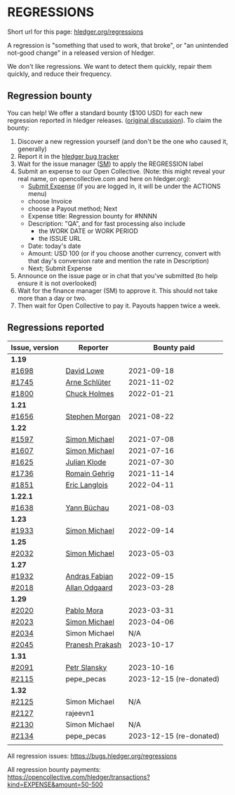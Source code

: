 # REGRESSIONS

<div class=pagetoc>

<!-- toc -->
</div>

Short url for this page: [hledger.org/regressions](https://hledger.org/regressions)

A regression is "something that used to work, that broke", or "an unintended not-good change"
in a released version of hledger.

We don't like regressions. We want to detect them quickly, repair them quickly, and reduce their frequency.

## Regression bounty

You can help!
We offer a standard bounty ($100 USD) for each new regression reported in hledger releases.
([original discussion](https://github.com/simonmichael/hledger/issues/1570)).
To claim the bounty:

1. Discover a new regression yourself (and don't be the one who caused it, generally)
2. Report it in the [hledger bug tracker](http://bugs.hledger.org)
3. Wait for the issue manager ([SM](https://joyful.com)) to apply the REGRESSION label
4. Submit an expense to our Open Collective. (Note: this might reveal your real name, on opencollective.com and here on hledger.org):
   - [Submit Expense](https://opencollective.com/hledger/expenses/new)
     (if you are logged in, it will be under the ACTIONS menu) 
   - choose Invoice
   - choose a Payout method; Next
   - Expense title: Regression bounty for #NNNN
   - Description: "QA", and for fast processing also include
     - the WORK DATE or WORK PERIOD
     - the ISSUE URL
   - Date: today's date
   - Amount: USD 100
     (or if you choose another currency, convert with that day's conversion rate
      and mention the rate in Description)
   - Next; Submit Expense
5. Announce on the issue page or in chat that you've submitted (to help ensure it is not overlooked)
6. Wait for the finance manager (SM) to approve it. This should not take more than a day or two.
7. Then wait for Open Collective to pay it. Payouts happen twice a week.

## Regressions reported

| Issue, version                                               | Reporter                                                              | Bounty paid             |
|--------------------------------------------------------------|-----------------------------------------------------------------------|-------------------------|
| **1.19**                                                     |                                                                       |                         |
| [#1698](https://github.com/simonmichael/hledger/issues/1698) | [David Lowe](https://opencollective.com/hledger/expenses/50380)       | 2021-09-18              |
| [#1745](https://github.com/simonmichael/hledger/issues/1745) | [Arne Schlüter](https://opencollective.com/hledger/expenses/54446)    | 2021-11-02              |
| [#1800](https://github.com/simonmichael/hledger/issues/1800) | [Chuck Holmes](https://opencollective.com/hledger/expenses/61802)     | 2022-01-21              |
| **1.21**                                                     |                                                                       |                         |
| [#1656](https://github.com/simonmichael/hledger/issues/1656) | [Stephen Morgan](https://opencollective.com/hledger/expenses/48246)   | 2021-08-22              |
| **1.22**                                                     |                                                                       |                         |
| [#1597](https://github.com/simonmichael/hledger/issues/1597) | [Simon Michael](https://opencollective.com/hledger/expenses/44939)    | 2021-07-08              |
| [#1607](https://github.com/simonmichael/hledger/issues/1607) | [Simon Michael](https://opencollective.com/hledger/expenses/45547)    | 2021-07-16              |
| [#1625](https://github.com/simonmichael/hledger/issues/1625) | [Julian Klode](https://opencollective.com/hledger/expenses/46431)     | 2021-07-30              |
| [#1736](https://github.com/simonmichael/hledger/issues/1736) | [Romain Gehrig](https://opencollective.com/hledger/expenses/55510)    | 2021-11-14              |
| [#1851](https://github.com/simonmichael/hledger/issues/1851) | [Eric Langlois](https://opencollective.com/hledger/expenses/72187)    | 2022-04-11              |
| **1.22.1**                                                   |                                                                       |                         |
| [#1638](https://github.com/simonmichael/hledger/issues/1638) | [Yann Büchau](https://opencollective.com/hledger/expenses/46918)      | 2021-08-03              |
| **1.23**                                                     |                                                                       |                         |
| [#1933](https://github.com/simonmichael/hledger/issues/1933) | [Simon Michael](https://opencollective.com/hledger/expenses/95068)    | 2022-09-14              |
| **1.25**                                                     |                                                                       |                         |
| [#2032](https://github.com/simonmichael/hledger/issues/2032) | [Simon Michael](https://opencollective.com/hledger/expenses/137410)   | 2023-05-03              |
| **1.27**                                                     |                                                                       |                         |
| [#1932](https://github.com/simonmichael/hledger/issues/1932) | [Andras Fabian](https://opencollective.com/hledger/expenses/95112)    | 2022-09-15              |
| [#2018](https://github.com/simonmichael/hledger/issues/2018) | [Allan Odgaard](https://opencollective.com/hledger/expenses/130591)   | 2023-03-28              |
| **1.29**                                                     |                                                                       |                         |
| [#2020](https://github.com/simonmichael/hledger/issues/2020) | [Pablo Mora](https://opencollective.com/hledger/expenses/131350)      | 2023-03-31              |
| [#2023](https://github.com/simonmichael/hledger/issues/2023) | [Simon Michael](https://opencollective.com/hledger/expenses/132635)   | 2023-04-06              |
| [#2034](https://github.com/simonmichael/hledger/issues/2034) | Simon Michael                                                         | N/A                     |
| [#2045](https://github.com/simonmichael/hledger/issues/2045) | [Pranesh Prakash](https://opencollective.com/hledger/expenses/150171) | 2023-10-17              |
| **1.31**                                                     |                                                                       |                         |
| [#2091](https://github.com/simonmichael/hledger/issues/2091) | [Petr Slansky](https://opencollective.com/hledger/expenses/166632)    | 2023-10-16              |
| [#2115](https://github.com/simonmichael/hledger/issues/2115) | pepe_pecas                                                            | 2023-12-15 (re-donated) |
| **1.32**                                                     |                                                                       |                         |
| [#2125](https://github.com/simonmichael/hledger/issues/2125) | Simon Michael                                                         | N/A                     |
| [#2127](https://github.com/simonmichael/hledger/issues/2127) | rajeevn1                                                              |                         |
| [#2130](https://github.com/simonmichael/hledger/issues/2130) | Simon Michael                                                         | N/A                     |
| [#2134](https://github.com/simonmichael/hledger/issues/2134) | pepe_pecas                                                            | 2023-12-15 (re-donated) |
|                                                              |                                                                       |                         |


All regression issues: <https://bugs.hledger.org/regressions>

All regression bounty payments: <https://opencollective.com/hledger/transactions?kind=EXPENSE&amount=50-500>

